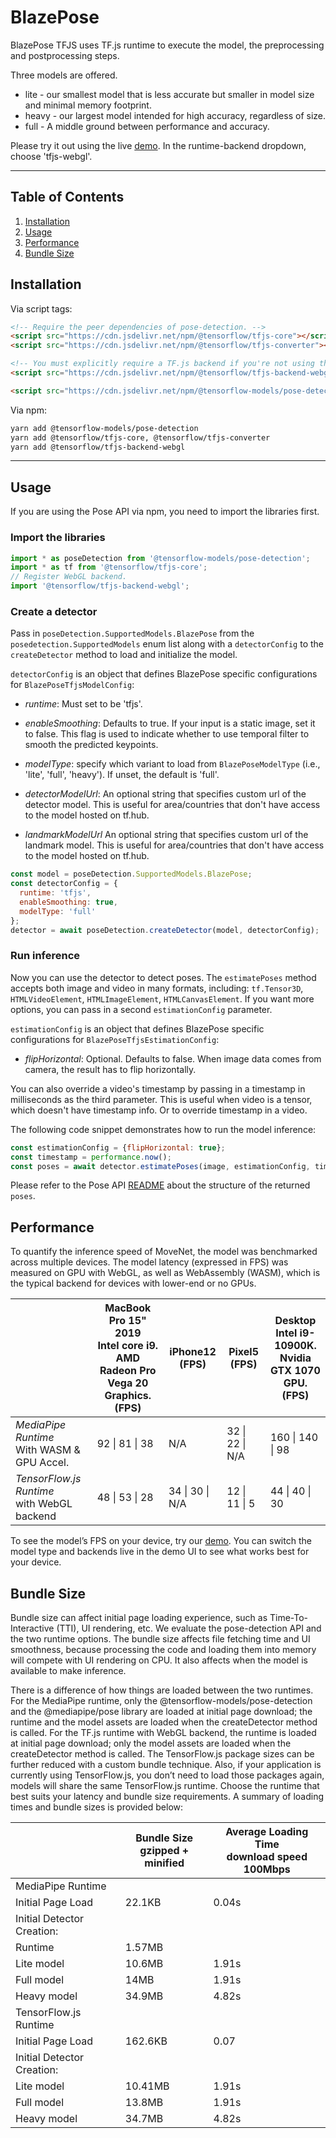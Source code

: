# BlazePose

BlazePose TFJS uses TF.js runtime to execute the model, the preprocessing and postprocessing steps.

Three models are offered.

* lite - our smallest model that is less accurate but smaller in model size and minimal memory footprint.
* heavy - our largest model intended for high accuracy, regardless of size.
* full - A middle ground between performance and accuracy.

Please try it out using the live [demo](https://storage.googleapis.com/tfjs-models/demos/pose-detection/index.html?model=blazepose).
In the runtime-backend dropdown, choose 'tfjs-webgl'.

--------------------------------------------------------------------------------

## Table of Contents

1.  [Installation](#installation)
2.  [Usage](#usage)
3.  [Performance](#performance)
4.  [Bundle Size](#bundle-size)

## Installation

Via script tags:

```html
<!-- Require the peer dependencies of pose-detection. -->
<script src="https://cdn.jsdelivr.net/npm/@tensorflow/tfjs-core"></script>
<script src="https://cdn.jsdelivr.net/npm/@tensorflow/tfjs-converter"></script>

<!-- You must explicitly require a TF.js backend if you're not using the TF.js union bundle. -->
<script src="https://cdn.jsdelivr.net/npm/@tensorflow/tfjs-backend-webgl"></script>

<script src="https://cdn.jsdelivr.net/npm/@tensorflow-models/pose-detection"></script>
```

Via npm:

```sh
yarn add @tensorflow-models/pose-detection
yarn add @tensorflow/tfjs-core, @tensorflow/tfjs-converter
yarn add @tensorflow/tfjs-backend-webgl
```

-----------------------------------------------------------------------
## Usage

If you are using the Pose API via npm, you need to import the libraries first.

### Import the libraries

```javascript
import * as poseDetection from '@tensorflow-models/pose-detection';
import * as tf from '@tensorflow/tfjs-core';
// Register WebGL backend.
import '@tensorflow/tfjs-backend-webgl';
```
### Create a detector

Pass in `poseDetection.SupportedModels.BlazePose` from the
`posedetection.SupportedModels` enum list along with a `detectorConfig` to the
`createDetector` method to load and initialize the model.

`detectorConfig` is an object that defines BlazePose specific configurations for `BlazePoseTfjsModelConfig`:

*   *runtime*: Must set to be 'tfjs'.

*   *enableSmoothing*: Defaults to true. If your input is a static image, set it to false. This flag is used to indicate whether to use temporal filter to smooth the predicted keypoints.

*   *modelType*: specify which variant to load from `BlazePoseModelType` (i.e.,
    'lite', 'full', 'heavy'). If unset, the default is 'full'.

*   *detectorModelUrl*: An optional string that specifies custom url of
the detector model. This is useful for area/countries that don't have access to the model hosted on tf.hub.
*   *landmarkModelUrl* An optional string that specifies custom url of
the landmark model. This is useful for area/countries that don't have access to the model hosted on tf.hub.

```javascript
const model = poseDetection.SupportedModels.BlazePose;
const detectorConfig = {
  runtime: 'tfjs',
  enableSmoothing: true,
  modelType: 'full'
};
detector = await poseDetection.createDetector(model, detectorConfig);
```

### Run inference

Now you can use the detector to detect poses. The `estimatePoses` method
accepts both image and video in many formats, including: `tf.Tensor3D`,
`HTMLVideoElement`, `HTMLImageElement`, `HTMLCanvasElement`. If you want more
options, you can pass in a second `estimationConfig` parameter.

`estimationConfig` is an object that defines BlazePose specific configurations for `BlazePoseTfjsEstimationConfig`:

*   *flipHorizontal*: Optional. Defaults to false. When image data comes from camera, the result has to flip horizontally.

You can also override a video's timestamp by passing in a timestamp in
milliseconds as the third parameter. This is useful when video is
a tensor, which doesn't have timestamp info. Or to override timestamp
in a video.

The following code snippet demonstrates how to run the model inference:

```javascript
const estimationConfig = {flipHorizontal: true};
const timestamp = performance.now();
const poses = await detector.estimatePoses(image, estimationConfig, timestamp);
```

Please refer to the Pose API
[README](https://github.com/tensorflow/tfjs-models/blob/master/pose-detection/README.md#pose-estimation)
about the structure of the returned `poses`.

## Performance
To quantify the inference speed of MoveNet, the model was benchmarked across
multiple devices. The model latency (expressed in FPS) was measured on GPU with
WebGL, as well as WebAssembly (WASM), which is the typical backend for devices
with lower-end or no GPUs.

|  |MacBook Pro 15" 2019<br>Intel core i9.<br>AMD Radeon Pro Vega 20 Graphics.<br> (FPS)| iPhone12<br>(FPS) | Pixel5 <br> (FPS)|Desktop <br> Intel i9-10900K. <br> Nvidia GTX 1070 GPU. <br> (FPS)|
| --- | --- | --- | --- | --- |
|       *MediaPipe Runtime* <br> With WASM & GPU Accel.                        |  92 \| 81 \| 38 | N/A | 32 \| 22 \| N/A | 160 \| 140 \| 98 |
|  *TensorFlow.js Runtime* <br> with WebGL backend |  48 \| 53 \| 28 | 34 \| 30 \| N/A | 12  \| 11 \| 5 | 44 \| 40 \| 30 |

To see the model’s FPS on your device, try our
[demo](https://storage.googleapis.com/tfjs-models/demos/pose-detection/index.html?model=blazepose).
You can switch the model type and backends live in the demo UI to see what works
best for your device.

## Bundle Size
Bundle size can affect initial page loading experience, such as Time-To-Interactive (TTI), UI rendering, etc. We evaluate the pose-detection API and the two runtime options. The bundle size affects file fetching time and UI smoothness, because processing the code and loading them into memory will compete with UI rendering on CPU. It also affects when the model is available to make inference.

There is a difference of how things are loaded between the two runtimes. For the MediaPipe runtime, only the @tensorflow-models/pose-detection and the @mediapipe/pose library are loaded at initial page download; the runtime and the model assets are loaded when the createDetector method is called. For the TF.js runtime with WebGL backend, the runtime is loaded at initial page download; only the model assets are loaded when the createDetector method is called. The TensorFlow.js package sizes can be further reduced with a custom bundle technique. Also, if your application is currently using TensorFlow.js, you don’t need to load those packages again, models will share the same TensorFlow.js runtime. Choose the runtime that best suits your latency and bundle size requirements. A summary of loading times and bundle sizes is provided below:


|  |Bundle Size<br>gzipped + minified|Average Loading Time <br> download speed 100Mbps|
| --- | --- | --- |
| MediaPipe Runtime | | |
| Initial Page Load | 22.1KB | 0.04s |
| Initial Detector Creation: | | |
| Runtime | 1.57MB | |
| Lite model | 10.6MB | 1.91s |
| Full model | 14MB | 1.91s |
| Heavy model | 34.9MB | 4.82s |
| TensorFlow.js Runtime | | |
| Initial Page Load | 162.6KB | 0.07 |
| Initial Detector Creation: | | |
| Lite model | 10.41MB | 1.91s |
| Full model | 13.8MB | 1.91s |
| Heavy model | 34.7MB | 4.82s |
